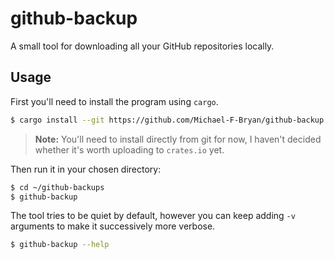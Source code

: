 # github-backup
A small tool for downloading all your GitHub repositories locally.


## Usage

First you'll need to install the program using `cargo`.

```bash
$ cargo install --git https://github.com/Michael-F-Bryan/github-backup
```

> **Note:** You'll need to install directly from git for now, I haven't
> decided whether it's worth uploading to `crates.io` yet.

Then run it in your chosen directory:

```bash
$ cd ~/github-backups
$ github-backup
```

The tool tries to be quiet by default, however you can keep adding `-v` 
arguments to make it successively more verbose.


```bash
$ github-backup --help
```